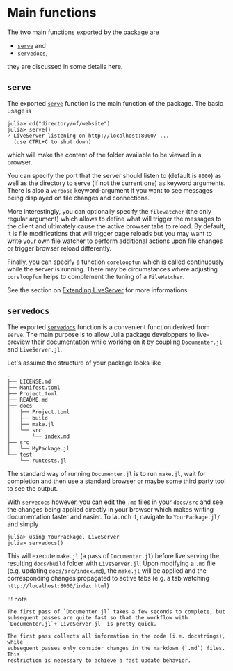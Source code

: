 # Main functions

The two main functions exported by the package are
* [`serve`](@ref) and
* [`servedocs`](@ref),

they are discussed in some details here.

## `serve`

The exported [`serve`](@ref) function is the main function of the package.
The basic usage is

```julia-repl
julia> cd("directory/of/website")
julia> serve()
✓ LiveServer listening on http://localhost:8000/ ...
  (use CTRL+C to shut down)
```

which will make the content of the folder available to be viewed in a browser.

You can specify the port that the server should listen to (default is `8000`) as well as the directory to serve (if not the current one) as keyword arguments.
There is also a `verbose` keyword-argument if you want to see messages being displayed on file changes and
connections.

More interestingly, you can optionally specify the `filewatcher` (the only
regular argument) which allows to define what will trigger the messages to the client and ultimately cause the active browser tabs to reload.
By default, it is file modifications that will trigger page reloads but you may want to write your own file watcher to perform additional actions upon file changes or trigger browser reload differently.

Finally, you can specify a function `coreloopfun` which is called continuously while the server is running.
There may be circumstances where adjusting `coreloopfun` helps to complement the tuning of a `FileWatcher`.

See the section on [Extending LiveServer](@ref) for more informations.

## `servedocs`

The exported [`servedocs`](@ref) function is a convenient function derived from `serve`.
The main purpose is to allow Julia package developpers to live-preview their documentation while working on it by coupling `Documenter.jl` and `LiveServer.jl`.

Let's assume the structure of your package looks like

```
.
├── LICENSE.md
├── Manifest.toml
├── Project.toml
├── README.md
├── docs
│   ├── Project.toml
│   ├── build
│   ├── make.jl
│   └── src
│       └── index.md
├── src
│   └── MyPackage.jl
└── test
    └── runtests.jl

```

The standard way of running `Documenter.jl` is to run `make.jl`, wait for completion and then use a standard browser or maybe some third party tool to see the output.

With `servedocs` however, you can edit the `.md` files in your `docs/src` and see the changes being applied directly in your browser which makes writing documentation faster and easier.
To launch it, navigate to `YourPackage.jl/` and simply

```julia-repl
julia> using YourPackage, LiveServer
julia> servedocs()
```

This will execute `make.jl` (a pass of `Documenter.jl`) before live serving the resulting `docs/build` folder with `LiveServer.jl`.
Upon modifying a `.md` file (e.g. updating `docs/src/index.md`), the `make.jl` will be applied and the corresponding changes propagated to active tabs (e.g. a tab watching `http://localhost:8000/index.html`)

!!! note

    The first pass of `Documenter.jl` takes a few seconds to complete, but subsequent passes are quite fast so that the workflow with `Documenter.jl`+`LiveServer.jl` is pretty quick.

    The first pass collects all information in the code (i.e. docstrings), while
    subsequent passes only consider changes in the markdown (`.md`) files. This
    restriction is necessary to achieve a fast update behavior.
